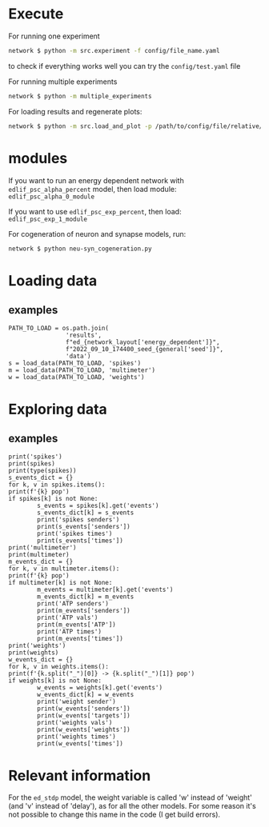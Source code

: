 # Execute
For running one experiment

```bash
network $ python -m src.experiment -f config/file_name.yaml
```
to check if everything works well you can try the `config/test.yaml` file


For running multiple experiments

```bash
network $ python -m multiple_experiments
```

For loading results and regenerate plots:
```bash
network $ python -m src.load_and_plot -p /path/to/config/file/relative/to/results/folder
```


# modules

If you want to run an energy dependent network with  `edlif_psc_alpha_percent`
model, then load module:  
`edlif_psc_alpha_0_module`

If you want to use `edlif_psc_exp_percent`, then load:  
`edlif_psc_exp_1_module`

For cogeneration of neuron and synapse models, run:  
```bash
network $ python neu-syn_cogeneration.py
```

# Loading data

## examples

```
PATH_TO_LOAD = os.path.join(
                'results',
                f"ed_{network_layout['energy_dependent']}",
                f"2022_09_10_174400_seed_{general['seed']}",
                'data')
s = load_data(PATH_TO_LOAD, 'spikes')
m = load_data(PATH_TO_LOAD, 'multimeter')
w = load_data(PATH_TO_LOAD, 'weights')
```

# Exploring data

## examples

```
print('spikes')
print(spikes)
print(type(spikes))
s_events_dict = {}
for k, v in spikes.items():
print(f'{k} pop')
if spikes[k] is not None:
        s_events = spikes[k].get('events')
        s_events_dict[k] = s_events
        print('spikes senders')
        print(s_events['senders'])
        print('spikes times')
        print(s_events['times'])
print('multimeter')
print(multimeter)
m_events_dict = {}
for k, v in multimeter.items():
print(f'{k} pop')
if multimeter[k] is not None:
        m_events = multimeter[k].get('events')
        m_events_dict[k] = m_events
        print('ATP senders')
        print(m_events['senders'])
        print('ATP vals')
        print(m_events['ATP'])
        print('ATP times')
        print(m_events['times'])
print('weights')
print(weights)
w_events_dict = {}
for k, v in weights.items():
print(f'{k.split("_")[0]} -> {k.split("_")[1]} pop')
if weights[k] is not None:
        w_events = weights[k].get('events')
        w_events_dict[k] = w_events
        print('weight sender')
        print(w_events['senders'])
        print(w_events['targets'])
        print('weights vals')
        print(w_events['weights'])
        print('weights times')
        print(w_events['times'])
```

# Relevant information

For the `ed_stdp` model, the weight variable is called 'w' instead of 'weight' 
(and 'v' instead of 'delay'), as for all the other models. For some reason it's not possible to change this 
name in the code (I get build errors).
